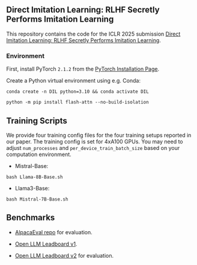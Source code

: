 ## Direct Imitation Learning: RLHF Secretly Performs Imitation Learning

This repository contains the code for the ICLR 2025 submission [Direct Imitation Learning: RLHF Secretly Performs Imitation Learning](https://openreview.net/forum?id=2QdsjiNXgj). 


### Environment

First, install PyTorch `2.1.2` from the [PyTorch Installation Page](https://pytorch.org/get-started/locally/).

Create a Python virtual environment using e.g. Conda:

```shell
conda create -n DIL python=3.10 && conda activate DIL
```

```shell
python -m pip install flash-attn --no-build-isolation
```

## Training Scripts

We provide four training config files for the four training setups reported in our paper. The training config is set for 4xA100 GPUs. You may need to adjust `num_processes` and `per_device_train_batch_size` based on your computation environment. 

* Mistral-Base:
```shell
bash Llama-8B-Base.sh
```

* Llama3-Base:
```shell
bash Mistral-7B-Base.sh
```


## Benchmarks

* [AlpacaEval repo](https://github.com/tatsu-lab/alpaca_eval) for evaluation.

* [Open LLM Leadboard v1](https://huggingface.co/spaces/open-llm-leaderboard-old/open_llm_leaderboard).

* [Open LLM Leadboard v2](https://huggingface.co/spaces/open-llm-leaderboard/open_llm_leaderboard)  for evaluation.




